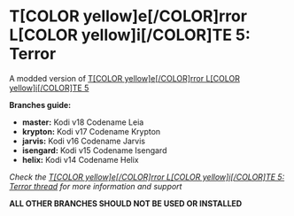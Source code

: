 # T[COLOR yellow]e[/COLOR]rror L[COLOR yellow]i[/COLOR]TE 5: Terror
A modded version of [T[COLOR yellow]e[/COLOR]rror L[COLOR yellow]i[/COLOR]TE 5](http://forum.kodi.tv/showthread.php?tid=183504)

**Branches guide:**
 - **master:** Kodi v18 Codename Leia
 - **krypton:** Kodi v17 Codename Krypton
 - **jarvis:** Kodi v16 Codename Jarvis
 - **isengard:** Kodi v15 Codename Isengard
 - **helix:** Kodi v14 Codename Helix

*Check the [T[COLOR yellow]e[/COLOR]rror L[COLOR yellow]i[/COLOR]TE 5: Terror thread](http://forum.kodi.tv/showthread.php?tid=210069) for more information and support*

**ALL OTHER BRANCHES SHOULD NOT BE USED OR INSTALLED**
